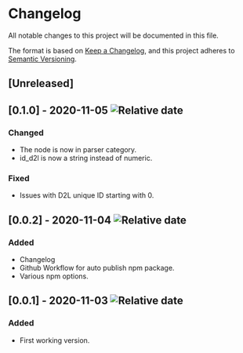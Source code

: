 # Changelog

All notable changes to this project will be documented in this file.

The format is based on [Keep a Changelog](https://keepachangelog.com/en/1.0.0/),
and this project adheres to [Semantic Versioning](https://semver.org/spec/v2.0.0.html).

## [Unreleased]

## [0.1.0] - 2020-11-05 ![Relative date](https://img.shields.io/date/1604531360?label=)
### Changed
- The node is now in parser category.
- id_d2l is now a string instead of numeric.
### Fixed 
- Issues with D2L unique ID starting with 0.

## [0.0.2] - 2020-11-04 ![Relative date](https://img.shields.io/date/1604504235?label=)
### Added
- Changelog
- Github Workflow for auto publish npm package.
- Various npm options.

## [0.0.1] - 2020-11-03 ![Relative date](https://img.shields.io/date/1604449693?label=)
### Added
- First working version.